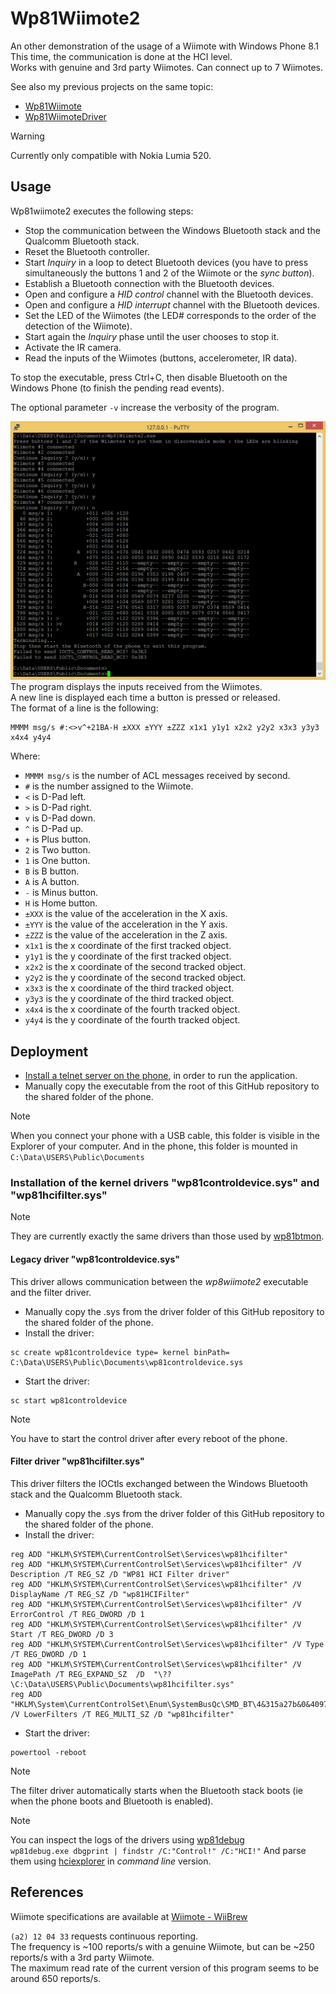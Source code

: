 # Wp81Wiimote2

An other demonstration of the usage of a Wiimote with Windows Phone 8.1  
This time, the communication is done at the HCI level.  
Works with genuine and 3rd party Wiimotes. 
Can connect up to 7 Wiimotes.

See also my previous projects on the same topic:  
- [Wp81Wiimote](https://github.com/fredericGette/Wp81Wiimote)
- [Wp81WiimoteDriver](https://github.com/fredericGette/Wp81WiimoteDriver)

> [!WARNING]
> Currently only compatible with Nokia Lumia 520.  

## Usage

Wp81wiimote2 executes the following steps:  
- Stop the communication between the Windows Bluetooth stack and the Qualcomm Bluetooth stack.  
- Reset the Bluetooth controller.  
- Start *Inquiry* in a loop to detect Bluetooth devices (you have to press simultaneously the buttons 1 and 2 of the Wiimote or the _sync button_). 
- Establish a Bluetooth connection with the Bluetooth devices.
- Open and configure a *HID control* channel with the Bluetooth devices.
- Open and configure a *HID interrupt* channel with the Bluetooth devices.
- Set the LED of the Wiimotes (the LED# corresponds to the order of the detection of the Wiimote).
- Start again the *Inquiry* phase until the user chooses to stop it.
- Activate the IR camera.
- Read the inputs of the Wiimotes (buttons, accelerometer, IR data).

To stop the executable, press Ctrl+C, then disable Bluetooth on the Windows Phone (to finish the pending read events).  

The optional parameter `-v` increase the verbosity of the program.

![Example](Capture01.PNG)
The program displays the inputs received from the Wiimotes.  
A new line is displayed each time a button is pressed or released.  
The format of a line is the following:  
```
MMMM msg/s #:<>v^+21BA-H ±XXX ±YYY ±ZZZ x1x1 y1y1 x2x2 y2y2 x3x3 y3y3 x4x4 y4y4
```
Where:
- `MMMM msg/s` is the number of ACL messages received by second.
- `#` is the number assigned to the Wiimote.
- `<` is D-Pad left.
- `>` is D-Pad right.
- `v` is D-Pad down.
- `^` is D-Pad up.
- `+` is Plus button.
- `2` is Two button.
- `1` is One button.
- `B` is B button.
- `A` is A button.
- `-` is Minus button.
- `H` is Home button.
- `±XXX` is the value of the acceleration in the X axis.
- `±YYY` is the value of the acceleration in the Y axis.
- `±ZZZ` is the value of the acceleration in the Z axis.
- `x1x1` is the x coordinate of the first tracked object.
- `y1y1` is the y coordinate of the first tracked object.
- `x2x2` is the x coordinate of the second tracked object.
- `y2y2` is the y coordinate of the second tracked object.
- `x3x3` is the x coordinate of the third tracked object.
- `y3y3` is the y coordinate of the third tracked object.
- `x4x4` is the x coordinate of the fourth tracked object.
- `y4y4` is the y coordinate of the fourth tracked object.
  
## Deployment

- [Install a telnet server on the phone](https://github.com/fredericGette/wp81documentation/tree/main/telnetOverUsb#readme), in order to run the application.  
- Manually copy the executable from the root of this GitHub repository to the shared folder of the phone.
> [!NOTE]
> When you connect your phone with a USB cable, this folder is visible in the Explorer of your computer. And in the phone, this folder is mounted in `C:\Data\USERS\Public\Documents`  

### Installation of the kernel drivers "wp81controldevice.sys" and "wp81hcifilter.sys"

> [!NOTE]
> They are currently exactly the same drivers than those used by [wp81btmon](https://github.com/fredericGette/wp81btmon).  

#### Legacy driver "wp81controldevice.sys"

This driver allows communication between the *wp8wiimote2* executable and the filter driver.

- Manually copy the .sys from the driver folder of this GitHub repository to the shared folder of the phone.
- Install the driver:
```
sc create wp81controldevice type= kernel binPath= C:\Data\USERS\Public\Documents\wp81controldevice.sys
```
- Start the driver:
```
sc start wp81controldevice
```

> [!NOTE]
> You have to start the control driver after every reboot of the phone.  

#### Filter driver "wp81hcifilter.sys"

This driver filters the IOCtls exchanged between the Windows Bluetooth stack and the Qualcomm Bluetooth stack.

- Manually copy the .sys from the driver folder of this GitHub repository to the shared folder of the phone.
- Install the driver:
```
reg ADD "HKLM\SYSTEM\CurrentControlSet\Services\wp81hcifilter"
reg ADD "HKLM\SYSTEM\CurrentControlSet\Services\wp81hcifilter" /V Description /T REG_SZ /D "WP81 HCI Filter driver"
reg ADD "HKLM\SYSTEM\CurrentControlSet\Services\wp81hcifilter" /V DisplayName /T REG_SZ /D "wp81HCIFilter"
reg ADD "HKLM\SYSTEM\CurrentControlSet\Services\wp81hcifilter" /V ErrorControl /T REG_DWORD /D 1
reg ADD "HKLM\SYSTEM\CurrentControlSet\Services\wp81hcifilter" /V Start /T REG_DWORD /D 3
reg ADD "HKLM\SYSTEM\CurrentControlSet\Services\wp81hcifilter" /V Type /T REG_DWORD /D 1
reg ADD "HKLM\SYSTEM\CurrentControlSet\Services\wp81hcifilter" /V ImagePath /T REG_EXPAND_SZ  /D  "\??\C:\Data\USERS\Public\Documents\wp81hcifilter.sys"
reg ADD "HKLM\System\CurrentControlSet\Enum\SystemBusQc\SMD_BT\4&315a27b&0&4097" /V LowerFilters /T REG_MULTI_SZ /D "wp81hcifilter"
```
- Start the driver:
```
powertool -reboot
```

> [!NOTE]
> The filter driver automatically starts when the Bluetooth stack boots (ie when the phone boots and Bluetooth is enabled).

> [!NOTE]
> You can inspect the logs of the drivers using [wp81debug](https://github.com/fredericGette/wp81debug)  
> `wp81debug.exe dbgprint | findstr /C:"Control!" /C:"HCI!"`
> And parse them using [hciexplorer](https://github.com/fredericGette/hciexplorer) in *command line* version.

## References

Wiimote specifications are available at [Wiimote - WiiBrew](https://wiibrew.org/wiki/Wiimote)

`(a2) 12 04 33` requests continuous reporting.  
The frequency is ~100 reports/s with a genuine Wiimote, but can be ~250 reports/s with a 3rd party Wiimote.  
The maximum read rate of the current version of this program seems to be around 650 reports/s.  
